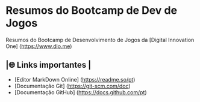 # Resumos do Bootcamp de Dev de Jogos
Resumos do Bootcamp de Desenvolvimento de Jogos da [Digital Innovation One] (https://www.dio.me)

## |🌐 Links importantes |
- [Editor MarkDown Online] (https://readme.so/pt)
- [Documentação Git] (https://git-scm.com/doc)
- [Documentação GitHub] (https://docs.github.com/pt)
